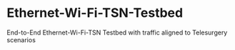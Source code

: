 # Ethernet-Wi-Fi-TSN-Testbed
End-to-End Ethernet-Wi-Fi-TSN Testbed with traffic aligned to Telesurgery scenarios
